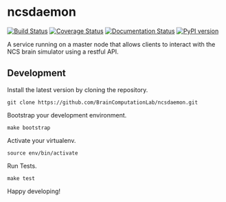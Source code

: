 ncsdaemon
======================================
[![Build Status](https://travis-ci.org/BrainComputationLab/ncsdaemon.svg?branch=master)](https://travis-ci.org/BrainComputationLab/ncsdaemon)
[![Coverage Status](https://coveralls.io/repos/BrainComputationLab/ncsdaemon/badge.png?branch=master)](https://coveralls.io/r/BrainComputationLab/ncsdaemon?branch=master)
[![Documentation Status](https://readthedocs.org/projects/ncsdaemon/badge/?version=latest)](https://readthedocs.org/projects/ncsdaemon/?badge=latest)
[![PyPI version](https://badge.fury.io/py/ncsdaemon.svg)](http://badge.fury.io/py/ncsdaemon)

A service running on a master node that allows clients to interact with the NCS brain simulator using a restful API.

Development
--------------------------------------

Install the latest version by cloning the repository.

~~~
git clone https://github.com/BrainComputationLab/ncsdaemon.git
~~~

Bootstrap your development environment.

~~~
make bootstrap
~~~

Activate your virtualenv.

~~~
source env/bin/activate
~~~

Run Tests.

~~~
make test
~~~

Happy developing!
